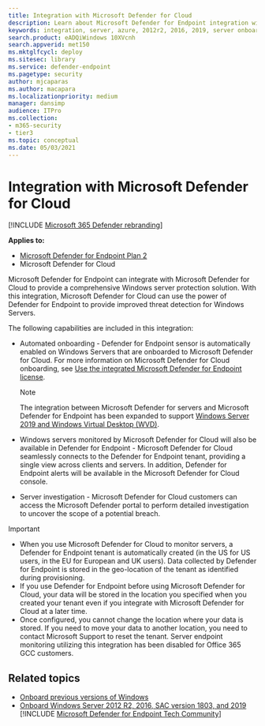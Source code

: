```yaml
---
title: Integration with Microsoft Defender for Cloud
description: Learn about Microsoft Defender for Endpoint integration with Microsoft Defender for Cloud
keywords: integration, server, azure, 2012r2, 2016, 2019, server onboarding, device management, configure Microsoft Defender for Endpoint servers, onboard Microsoft Defender for Endpoint servers, onboard Microsoft Defender for Endpoint servers
search.product: eADQiWindows 10XVcnh
search.appverid: met150
ms.mktglfcycl: deploy
ms.sitesec: library
ms.service: defender-endpoint
ms.pagetype: security
author: mjcaparas
ms.author: macapara
ms.localizationpriority: medium
manager: dansimp
audience: ITPro
ms.collection: 
- m365-security
- tier3
ms.topic: conceptual
ms.date: 05/03/2021
---
```


# Integration with Microsoft Defender for Cloud

[!INCLUDE [Microsoft 365 Defender rebranding](../../includes/microsoft-defender.md)]

**Applies to:**
- [Microsoft Defender for Endpoint Plan 2](https://go.microsoft.com/fwlink/p/?linkid=2154037)
- Microsoft Defender for Cloud

Microsoft Defender for Endpoint can integrate with Microsoft Defender for Cloud to provide a comprehensive Windows server protection solution. With this integration, Microsoft Defender for Cloud can use the power of Defender for Endpoint to provide improved threat detection for Windows Servers.

The following capabilities are included in this integration:

- Automated onboarding - Defender for Endpoint sensor is automatically enabled on Windows Servers that are onboarded to Microsoft Defender for Cloud. For more information on Microsoft Defender for Cloud onboarding, see [Use the integrated Microsoft Defender for Endpoint license](/azure/security-center/security-center-wdatp).

    > [!NOTE]
    > The integration between Microsoft Defender for servers and Microsoft Defender for Endpoint has been expanded to support [Windows Server 2019 and Windows Virtual Desktop (WVD)](/azure/security-center/release-notes#microsoft-defender-for-endpoint-integration-with-azure-defender-now-supports-windows-server-2019-and-windows-10-virtual-desktop-wvd-in-preview).

- Windows servers monitored by Microsoft Defender for Cloud will also be available in Defender for Endpoint - Microsoft Defender for Cloud seamlessly connects to the Defender for Endpoint tenant, providing a single view across clients and servers.  In addition, Defender for Endpoint alerts will be available in the Microsoft Defender for Cloud console.
- Server investigation - Microsoft Defender for Cloud customers can access the Microsoft Defender portal to perform detailed investigation to uncover the scope of a potential breach.

> [!IMPORTANT]
>
> - When you use Microsoft Defender for Cloud to monitor servers, a Defender for Endpoint tenant is automatically created (in the US for US users, in the EU for European and UK users).
>   Data collected by Defender for Endpoint is stored in the geo-location of the tenant as identified during provisioning.
> - If you use Defender for Endpoint before using Microsoft Defender for Cloud, your data will be stored in the location you specified when you created your tenant even if you integrate with Microsoft Defender for Cloud at a later time.
> - Once configured, you cannot change the location where your data is stored. If you need to move your data to another location, you need to contact Microsoft Support to reset the tenant.
>   Server endpoint monitoring utilizing this integration has been disabled for Office 365 GCC customers.

## Related topics

- [Onboard previous versions of Windows](onboard-downlevel.md)
- [Onboard Windows Server 2012 R2, 2016, SAC version 1803, and 2019](configure-server-endpoints.md)
[!INCLUDE [Microsoft Defender for Endpoint Tech Community](../../includes/defender-mde-techcommunity.md)]

